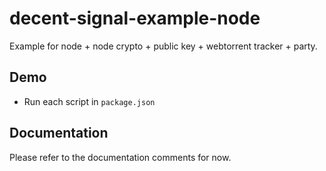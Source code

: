 # decent-signal-example-node

Example for node + node crypto + public key + webtorrent tracker + party.

## Demo

* Run each script in `package.json`

## Documentation

Please refer to the documentation comments for now.
